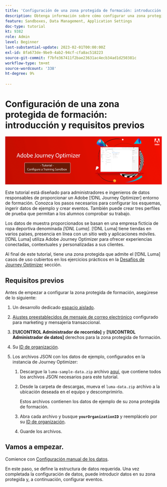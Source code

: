 ```yaml
---
title: 'Configuración de una zona protegida de formación: introducción'
description: Obtenga información sobre cómo configurar una zona protegida con fines de formación. Siga los pasos necesarios para configurar los esquemas, ingerir datos de ejemplo y crear eventos.
feature: Sandboxes, Data Management, Application Settings
doc-type: tutorial
kt: 9382
role: Admin
level: Beginner
last-substantial-update: 2023-02-01T00:00:00Z
exl-id: 8fa673de-9be9-4ab2-94cf-cfa8ac518223
source-git-commit: f7bfe367411f2bae23631ac4ecb34ad1d250381c
workflow-type: tm+mt
source-wordcount: '338'
ht-degree: 9%

---
```


# Configuración de una zona protegida de formación: introducción y requisitos previos

![Tutorial del titular: Configurar una zona protegida de formación](./assets/ajo-banner-configure-training-sandbox.png)

Este tutorial está diseñado para administradores e ingenieros de datos responsables de proporcionar un Adobe [!DNL Journey Optimizer] entorno de formación. Conozca los pasos necesarios para configurar los esquemas, ingerir datos de ejemplo y crear eventos. También puede crear tres perfiles de prueba que permitan a los alumnos comprobar su trabajo.

Los datos de muestra proporcionados se basan en una empresa ficticia de ropa deportiva denominada _[!DNL Luma]_. [!DNL Luma] tiene tiendas en varios países, presencia en línea con un sitio web y aplicaciones móviles. [!DNL Luma] utiliza Adobe Journey Optimizer para ofrecer experiencias conectadas, contextuales y personalizadas a sus clientes.

Al final de este tutorial, tiene una zona protegida que admite el [!DNL Luma] casos de uso cubiertos en los ejercicios prácticos en la [Desafíos de Journey Optimizer](/help/challenges/introduction-and-prerequisites.md) sección.

## Requisitos previos

Antes de empezar a configurar la zona protegida de formación, asegúrese de lo siguiente:

1. Un desarrollo dedicado [espacio aislado](https://experienceleague.adobe.com/docs/journey-optimizer-learn/tutorials/access-control/create-and-manage-sandboxes.html?lang=en).

1. [Ajustes preestablecidos de mensaje de correo electrónico](https://experienceleague.adobe.com/docs/journey-optimizer-learn/tutorials/configuration/channel-configuration/set-up-email-channel.html?lang=en) configurado para marketing y mensajería transaccional.

1. **[!UICONTROL Administrador de recorrido]** y **[!UICONTROL Administrador de datos]** derechos para la zona protegida de formación.

1. Su [ID de organización](https://experienceleague.adobe.com/docs/core-services/interface/administration/organizations.html?lang=es).

1. Los archivos JSON con los datos de ejemplo, configurados en la instancia de Journey Optimizer:

   1. Descargue la `luma-sample-data.zip` archivo [aquí](/help/tutorial-configure-a-training-sandbox/assets/luma-data/luma-sample-data.zip), que contiene todos los archivos JSON necesarios para este tutorial.

   1. Desde la carpeta de descargas, mueva el `luma-data.zip` archivo a la ubicación deseada en el equipo y descomprimirlo.

      Estos archivos contienen los datos de ejemplo de su zona protegida de formación.

   1. Abra cada archivo y busque **`yourOrganizationID`** y reemplácelo por su [ID de organización](https://experienceleague.adobe.com/docs/core-services/interface/administration/organizations.html?lang=es).

   1. Guarde los archivos.

## Vamos a empezar.

Comience con [Configuración manual de los datos](/help/tutorial-configure-a-training-sandbox/manual-data-set-up.md).

En este paso, se define la estructura de datos requerida. Una vez completada la configuración de datos, puede introducir datos en su zona protegida y, a continuación, configurar eventos.
